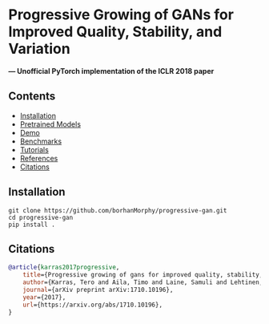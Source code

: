 # Progressive Growing of GANs for Improved Quality, Stability, and Variation

**&mdash; Unofficial PyTorch implementation of the ICLR 2018 paper**

<!-- TODO add badges -->

<!-- TODO add interpoation visuals in here -->

## Contents
- [Installation](#installation)
- [Pretrained Models](#pretrained-models)
- [Demo](#demo)
- [Benchmarks](#benchmarks)
- [Tutorials](#tutorials)
- [References](#references)
- [Citations](#citations)

## Installation
```
git clone https://github.com/borhanMorphy/progressive-gan.git
cd progressive-gan
pip install .
```

## Citations
```bibtex
@article{karras2017progressive,
    title={Progressive growing of gans for improved quality, stability, and variation},
    author={Karras, Tero and Aila, Timo and Laine, Samuli and Lehtinen, Jaakko},
    journal={arXiv preprint arXiv:1710.10196},
    year={2017},
    url={https://arxiv.org/abs/1710.10196},
}